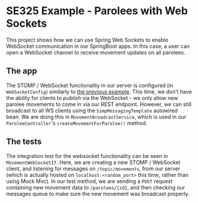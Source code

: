 # SE325 Example - Parolees with Web Sockets

This project shows how we can use Spring Web Sockets to enable WebSocket communication in our SpringBoot apps. In this case, a user can open a WebSocket channel to receive movement updates on all parolees.

## The app

The STOMP / WebSocket functionality in our server is configured (in `WebSocketConfig`) similarly to [the previous example](../example-12-chat-stomp-websockets). This time, we don't have the ability for clients to _publish_ via the WebSocket - we only allow new parolee movements to come in via our REST endpoint. However, we can still broadcast to all WS clients using the `SimpMessagingTemplate` autowired bean. We are doing this in `MovementBroadcastService`, which is used in our `ParoleeController`'s `createMovementForParolee()` method.

## The tests

The integration test for the websocket functionality can be seen in `MovementWebSocketIT`. Here, we are creating a new STOMP / WebSocket client, and listening for messages on `/topic/movements`, from our server (which is actually hosted on `localhost:<random_port>` this time, rather than using Mock Mvc). In our test method, we are sending a `POST` request containing new movement data to `/parolees/{id}`, and then checking our messages queue to make sure the new movement was broadcast properly.
